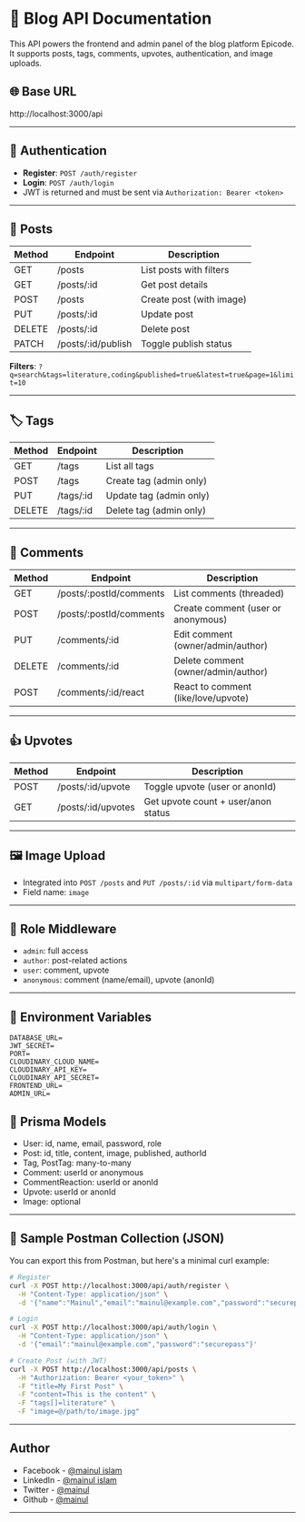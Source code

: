 # 📘 Blog API Documentation

This API powers the frontend and admin panel of the blog platform Epicode. It supports posts, tags, comments, upvotes, authentication, and image uploads.

## 🌐 Base URL

http://localhost:3000/api

---

## 🔐 Authentication

- **Register**: `POST /auth/register`
- **Login**: `POST /auth/login`
- JWT is returned and must be sent via `Authorization: Bearer <token>`

---

## 📝 Posts

| Method | Endpoint           | Description              |
| ------ | ------------------ | ------------------------ |
| GET    | /posts             | List posts with filters  |
| GET    | /posts/:id         | Get post details         |
| POST   | /posts             | Create post (with image) |
| PUT    | /posts/:id         | Update post              |
| DELETE | /posts/:id         | Delete post              |
| PATCH  | /posts/:id/publish | Toggle publish status    |

**Filters**: `?q=search&tags=literature,coding&published=true&latest=true&page=1&limit=10`

---

## 🏷️ Tags

| Method | Endpoint  | Description             |
| ------ | --------- | ----------------------- |
| GET    | /tags     | List all tags           |
| POST   | /tags     | Create tag (admin only) |
| PUT    | /tags/:id | Update tag (admin only) |
| DELETE | /tags/:id | Delete tag (admin only) |

---

## 💬 Comments

| Method | Endpoint                | Description                         |
| ------ | ----------------------- | ----------------------------------- |
| GET    | /posts/:postId/comments | List comments (threaded)            |
| POST   | /posts/:postId/comments | Create comment (user or anonymous)  |
| PUT    | /comments/:id           | Edit comment (owner/admin/author)   |
| DELETE | /comments/:id           | Delete comment (owner/admin/author) |
| POST   | /comments/:id/react     | React to comment (like/love/upvote) |

---

## 👍 Upvotes

| Method | Endpoint           | Description                         |
| ------ | ------------------ | ----------------------------------- |
| POST   | /posts/:id/upvote  | Toggle upvote (user or anonId)      |
| GET    | /posts/:id/upvotes | Get upvote count + user/anon status |

---

## 🖼️ Image Upload

- Integrated into `POST /posts` and `PUT /posts/:id` via `multipart/form-data`
- Field name: `image`

---

## 🔐 Role Middleware

- `admin`: full access
- `author`: post-related actions
- `user`: comment, upvote
- `anonymous`: comment (name/email), upvote (anonId)

---

## 🔧 Environment Variables

```env
DATABASE_URL=
JWT_SECRET=
PORT=
CLOUDINARY_CLOUD_NAME=
CLOUDINARY_API_KEY=
CLOUDINARY_API_SECRET=
FRONTEND_URL=
ADMIN_URL=
```

## 🧬 Prisma Models
- User: id, name, email, password, role
- Post: id, title, content, image, published, authorId
- Tag, PostTag: many-to-many
- Comment: userId or anonymous
- CommentReaction: userId or anonId
- Upvote: userId or anonId
- Image: optional


---

## 🧪 Sample Postman Collection (JSON)

You can export this from Postman, but here's a minimal curl example:

```bash
# Register
curl -X POST http://localhost:3000/api/auth/register \
  -H "Content-Type: application/json" \
  -d '{"name":"Mainul","email":"mainul@example.com","password":"securepass"}'

# Login
curl -X POST http://localhost:3000/api/auth/login \
  -H "Content-Type: application/json" \
  -d '{"email":"mainul@example.com","password":"securepass"}'

# Create Post (with JWT)
curl -X POST http://localhost:3000/api/posts \
  -H "Authorization: Bearer <your_token>" \
  -F "title=My First Post" \
  -F "content=This is the content" \
  -F "tags[]=literature" \
  -F "image=@/path/to/image.jpg"
```

---

## Author

- Facebook - [@mainul islam](https://web.facebook.com/mmmuinul.islam/)
- LinkedIn - [@mainul islam](https://www.linkedin.com/in/mainul-islam-nirob/)
- Twitter - [@mainul](https://twitter.com/Mainuli96601040)
- Github - [@mainul](https://github.com/Mainul-Islam-Nirob)

---